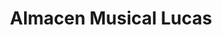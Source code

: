 ---
title: "Almacen Musical Lucas"
url: /quetzaltenango/almacen-musical-lucas/
shop: instrumento musical
---